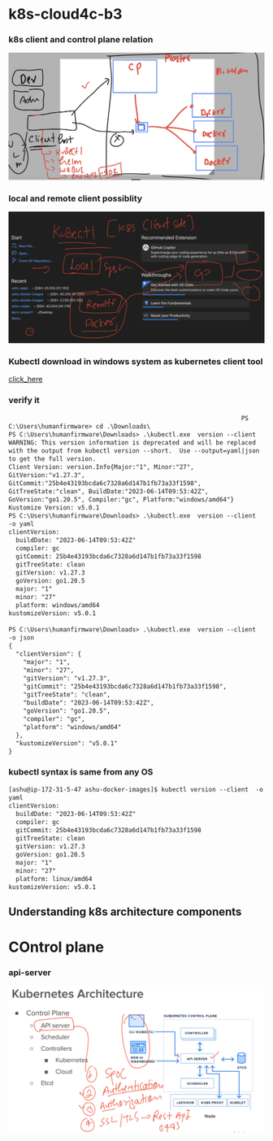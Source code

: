 # k8s-cloud4c-b3

### k8s client and control plane relation 

<img src="conn.png">

### local and remote client possiblity 

<img src="po.png">

### Kubectl download in windows system as kubernetes client tool 

[click_here](https://kubernetes.io/docs/tasks/tools/)

### verify it 

```
                                                                PS C:\Users\humanfirmware> cd .\Downloads\
PS C:\Users\humanfirmware\Downloads> .\kubectl.exe  version --client
WARNING: This version information is deprecated and will be replaced with the output from kubectl version --short.  Use --output=yaml|json to get the full version.
Client Version: version.Info{Major:"1", Minor:"27", GitVersion:"v1.27.3", GitCommit:"25b4e43193bcda6c7328a6d147b1fb73a33f1598", GitTreeState:"clean", BuildDate:"2023-06-14T09:53:42Z", GoVersion:"go1.20.5", Compiler:"gc", Platform:"windows/amd64"}
Kustomize Version: v5.0.1
PS C:\Users\humanfirmware\Downloads> .\kubectl.exe  version --client   -o yaml
clientVersion:
  buildDate: "2023-06-14T09:53:42Z"
  compiler: gc
  gitCommit: 25b4e43193bcda6c7328a6d147b1fb73a33f1598
  gitTreeState: clean
  gitVersion: v1.27.3
  goVersion: go1.20.5
  major: "1"
  minor: "27"
  platform: windows/amd64
kustomizeVersion: v5.0.1

PS C:\Users\humanfirmware\Downloads> .\kubectl.exe  version --client   -o json
{
  "clientVersion": {
    "major": "1",
    "minor": "27",
    "gitVersion": "v1.27.3",
    "gitCommit": "25b4e43193bcda6c7328a6d147b1fb73a33f1598",
    "gitTreeState": "clean",
    "buildDate": "2023-06-14T09:53:42Z",
    "goVersion": "go1.20.5",
    "compiler": "gc",
    "platform": "windows/amd64"
  },
  "kustomizeVersion": "v5.0.1"
}
```

### kubectl syntax is same from any OS 

```
[ashu@ip-172-31-5-47 ashu-docker-images]$ kubectl version --client  -o yaml
clientVersion:
  buildDate: "2023-06-14T09:53:42Z"
  compiler: gc
  gitCommit: 25b4e43193bcda6c7328a6d147b1fb73a33f1598
  gitTreeState: clean
  gitVersion: v1.27.3
  goVersion: go1.20.5
  major: "1"
  minor: "27"
  platform: linux/amd64
kustomizeVersion: v5.0.1

```

## Understanding k8s architecture components

# COntrol plane 

### api-server 

<img src="apis.png">


